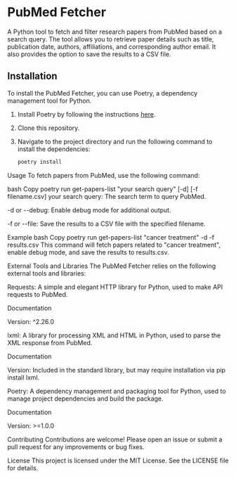# PubMed Fetcher

A Python tool to fetch and filter research papers from PubMed based on a search query. The tool allows you to retrieve paper details such as title, publication date, authors, affiliations, and corresponding author email. It also provides the option to save the results to a CSV file.

## Installation

To install the PubMed Fetcher, you can use Poetry, a dependency management tool for Python.

1. Install Poetry by following the instructions [here](https://python-poetry.org/docs/#installation).
2. Clone this repository.
3. Navigate to the project directory and run the following command to install the dependencies:

   ```bash
   poetry install
Usage
To fetch papers from PubMed, use the following command:

bash
Copy
poetry run get-papers-list "your search query" [-d] [-f filename.csv]
your search query: The search term to query PubMed.

-d or --debug: Enable debug mode for additional output.

-f or --file: Save the results to a CSV file with the specified filename.

Example
bash
Copy
poetry run get-papers-list "cancer treatment" -d -f results.csv
This command will fetch papers related to "cancer treatment", enable debug mode, and save the results to results.csv.

External Tools and Libraries
The PubMed Fetcher relies on the following external tools and libraries:

Requests: A simple and elegant HTTP library for Python, used to make API requests to PubMed.

Documentation

Version: ^2.26.0

lxml: A library for processing XML and HTML in Python, used to parse the XML response from PubMed.

Documentation

Version: Included in the standard library, but may require installation via pip install lxml.

Poetry: A dependency management and packaging tool for Python, used to manage project dependencies and build the package.

Documentation

Version: >=1.0.0

Contributing
Contributions are welcome! Please open an issue or submit a pull request for any improvements or bug fixes.

License
This project is licensed under the MIT License. See the LICENSE file for details.
